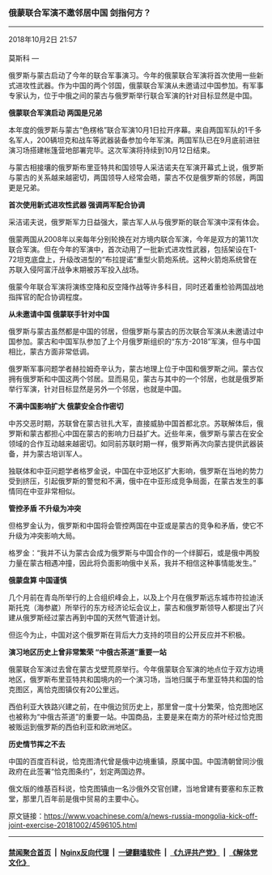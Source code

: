 ### 俄蒙联合军演不邀邻居中国 剑指何方？
------------------------

<div class="published">
 <span class="date" title="中国时间">
  <time datetime="2018-10-02T21:57:48+08:00">
   2018年10月2日 21:57
  </time>
 </span>
</div>
<br/>
<div class="wsw">
 <span class="dateline">
  莫斯科 —
 </span>
 <p>
  俄罗斯与蒙古启动了今年的联合军事演习。今年的俄蒙联合军演将首次使用一些新式进攻性武器。作为中国的两个邻国，俄蒙联合军演从未邀请过中国参加。有军事专家认为，位于中俄之间的蒙古与俄罗斯举行联合军演的针对目标显然是中国。
 </p>
 <div class="wsw__embed">
 </div>
 <p>
  <strong>
   俄蒙联合军演启动
  </strong>
  <strong>
   两国是兄弟
  </strong>
 </p>
 <p>
  本年度的俄罗斯与蒙古“色楞格”联合军演10月1日拉开序幕。来自两国军队的1千多名军人，200辆坦克和战车等武器装备参加今年军演。两国军队已在9月底前进驻演习场搭建帐篷营地部署完毕。这次军演将持续到10月12日结束。
 </p>
 <p>
  与蒙古相接壤的俄罗斯布里亚特共和国领导人采洁诺夫在军演开幕式上说，俄罗斯与蒙古的关系越来越密切，两国领导人经常会晤，蒙古不仅是俄罗斯的邻居，两国更是兄弟。
 </p>
 <p>
  <strong>
   首次使用新式进攻性武器
  </strong>
  <strong>
   强调两军配合协调
  </strong>
 </p>
 <p>
  采洁诺夫说，俄罗斯军力日益强大，蒙古军人从与俄罗斯的联合军演中深有体会。
 </p>
 <p>
  俄蒙两国从2008年以来每年分别轮换在对方境内联合军演，今年是双方的第11次联合军演。但在今年的军演中，首次动用了一批新式进攻性武器，包括架设在T-72坦克底盘上，升级改进型的“布拉提诺”重型火箭炮系统。这种火箭炮系统曾在苏联入侵阿富汗战争末期被苏军投入战场。
 </p>
 <p>
  俄蒙今年联合军演将演练空降和反空降作战等许多科目，同时还着重检验两国战地指挥官的配合协调程度。
 </p>
 <p>
  <strong>
   从未邀请中国
  </strong>
  <strong>
   俄蒙联手针对中国
  </strong>
 </p>
 <p>
  俄罗斯与蒙古虽然都是中国的邻居，但俄罗斯与蒙古的历次联合军演从未邀请过中国参加。蒙古和中国军队参加了上个月俄罗斯组织的“东方-2018”军演，但与中国相比，蒙古方面非常低调。
 </p>
 <p>
  俄罗斯军事问题学者赫拉姆奇辛认为，蒙古地理上位于中国和俄罗斯之间。蒙古仅拥有俄罗斯和中国这两个邻居。显而易见，蒙古与其中的一个邻居，也就是俄罗斯举行军演，针对目标显然是另外一个邻居，也就是中国。
 </p>
 <p>
  <strong>
   不满中国影响扩大
  </strong>
  <strong>
   俄蒙安全合作密切
  </strong>
 </p>
 <p>
  中苏交恶时期，苏联曾在蒙古驻扎大军，直接威胁中国首都北京。苏联解体后，俄罗斯和蒙古都担心中国在蒙古的影响力日益扩大。近些年来，俄罗斯与蒙古在安全领域的合作互动越来越密切。如同前苏联时期一样，俄罗斯再次向蒙古提供武器装备，并为蒙古培训军人。
 </p>
 <p>
  独联体和中亚问题学者格罗金说，中国在中亚地区扩大影响，俄罗斯在当地的势力受到挤压，引起俄罗斯的警觉和不满，俄中在中亚形成竞争局面，在蒙古发生的事情同在中亚非常相似。
 </p>
 <p>
  <strong>
   管控矛盾
  </strong>
  <strong>
   不升级为冲突
  </strong>
 </p>
 <p>
  但格罗金认为，俄罗斯和中国将会管控两国在中亚或是蒙古的竞争和矛盾，使它不升级为冲突影响大局。
 </p>
 <p>
  格罗金：“我并不认为蒙古会成为俄罗斯与中国合作的一个绊脚石，或是俄中两股力量在蒙古相遇冲撞，因此将负面影响俄中关系，我并不相信这种事情能发生。”
 </p>
 <p>
  <strong>
   俄蒙盘算
  </strong>
  <strong>
   中国谨慎
  </strong>
 </p>
 <p>
  几个月前在青岛所举行的上合组织峰会上，以及上个月在俄罗斯远东城市符拉迪沃斯托克（海参崴）所举行的东方经济论坛会议上，蒙古和俄罗斯领导人都提出了兴建从俄罗斯经过蒙古再到中国的天然气管道计划。
 </p>
 <p>
  但迄今为止，中国对这个俄罗斯在背后大力支持的项目的公开反应并不积极。
 </p>
 <p>
  <strong>
   演习地区历史上曾非常繁荣
  </strong>
  <strong>
   “中俄古茶道”重要一站
  </strong>
 </p>
 <p>
  俄蒙联合军演过去曾在蒙古戈壁荒原举行。今年俄蒙联合军演的地点位于双方边境地区，俄罗斯布里亚特共和国境内的一个演习场，当地归属于布里亚特共和国的恰克图区，离恰克图镇仅有20公里远。
 </p>
 <p>
  西伯利亚大铁路兴建之前，在中俄边贸历史上，那里曾一度十分繁荣，恰克图地区也被称为“中俄古茶道”的重要一站。中国商品，主要是来在南方的茶叶经过恰克图被贩运到俄罗斯的西伯利亚和欧洲地区。
 </p>
 <p>
  <strong>
   历史情节挥之不去
  </strong>
 </p>
 <p>
  中国的百度百科说，恰克图清代曾是俄中边境重镇，原属中国。中国清朝曾同沙俄政府在此签署“恰克图条约”，划定两国边界。
 </p>
 <p>
  俄文版的维基百科说，恰克图镇由一名沙俄外交官创建，当地曾建有要塞和东正教堂，那里几百年前是俄中贸易的主要中心。
 </p>
</div>

原文链接：https://www.voachinese.com/a/news-russia-mongolia-kick-off-joint-exercise-20181002/4596105.html


------------------------
#### [禁闻聚合首页](https://github.com/gfw-breaker/banned-news/blob/master/README.md) &nbsp;|&nbsp; [Nginx反向代理](https://github.com/gfw-breaker/open-proxy/blob/master/README.md) &nbsp;|&nbsp;  [一键翻墙软件](https://github.com/gfw-breaker/nogfw/blob/master/README.md) &nbsp;|&nbsp; [《九评共产党》](https://github.com/gfw-breaker/9ping.md/blob/master/README.md#九评之一评共产党是什么) &nbsp;|&nbsp; [《解体党文化》](https://github.com/gfw-breaker/jtdwh.md/blob/master/README.md#绪论)